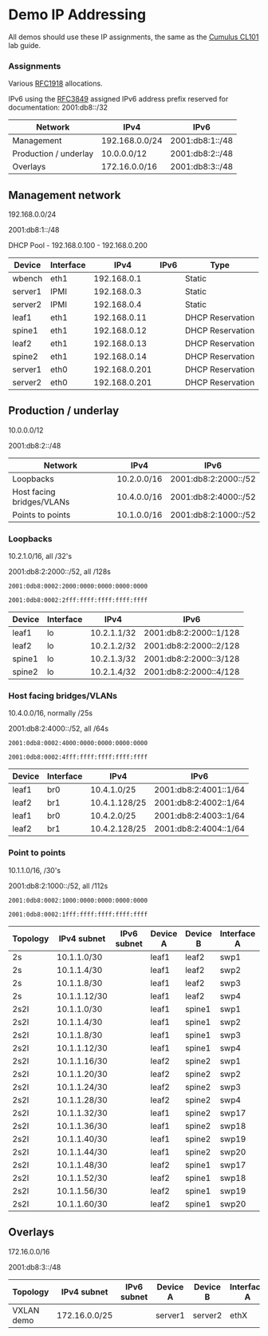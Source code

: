 # Demo IP Addressing

All demos should use these IP assignments, the same as the [Cumulus CL101](https://support.cumulusnetworks.com/hc/en-us/articles/201956333-Cumulus-Linux-101) lab guide.

### Assignments

Various [RFC1918](http://tools.ietf.org/html/rfc1918) allocations.

IPv6 using the [RFC3849](http://tools.ietf.org/html/rfc3849) assigned IPv6 address prefix reserved for documentation: 2001:db8::/32


| Network               | IPv4                 | IPv6                 |
|-----------------------|----------------------|----------------------|
| Management            | 192.168.0.0/24       | 2001:db8:1::/48      |
| Production / underlay | 10.0.0.0/12          | 2001:db8:2::/48      |
| Overlays              | 172.16.0.0/16        | 2001:db8:3::/48      |


## Management network

192.168.0.0/24

2001:db8:1::/48

DHCP Pool - 192.168.0.100 - 192.168.0.200

| Device  | Interface | IPv4           | IPv6             | Type             |
|---------|-----------|----------------|------------------|------------------|
| wbench  | eth1      | 192.168.0.1    |                  | Static           |
| server1 | IPMI      | 192.168.0.3    |                  | Static           |
| server2 | IPMI      | 192.168.0.4    |                  | Static           |
| leaf1   | eth1      | 192.168.0.11   |                  | DHCP Reservation |
| spine1  | eth1      | 192.168.0.12   |                  | DHCP Reservation |
| leaf2   | eth1      | 192.168.0.13   |                  | DHCP Reservation |
| spine2  | eth1      | 192.168.0.14   |                  | DHCP Reservation |
| server1 | eth0      | 192.168.0.201  |                  | DHCP Reservation |
| server2 | eth0      | 192.168.0.201  |                  | DHCP Reservation |

## Production / underlay

10.0.0.0/12

2001:db8:2::/48

| Network                   | IPv4        | IPv6                 |
|---------------------------|-------------|----------------------|
| Loopbacks                 | 10.2.0.0/16 | 2001:db8:2:2000::/52 |
| Host facing bridges/VLANs | 10.4.0.0/16 | 2001:db8:2:4000::/52 |
| Points to points          | 10.1.0.0/16 | 2001:db8:2:1000::/52 |


### Loopbacks

10.2.1.0/16, all /32's

2001:db8:2:2000::/52, all /128s

`2001:0db8:0002:2000:0000:0000:0000:0000`

`2001:0db8:0002:2fff:ffff:ffff:ffff:ffff`

| Device  | Interface | IPv4           | IPv6                   |
|---------|-----------|----------------|------------------------|
| leaf1   | lo        | 10.2.1.1/32    | 2001:db8:2:2000::1/128 |
| leaf2   | lo        | 10.2.1.2/32    | 2001:db8:2:2000::2/128 |
| spine1  | lo        | 10.2.1.3/32    | 2001:db8:2:2000::3/128 |
| spine2  | lo        | 10.2.1.4/32    | 2001:db8:2:2000::4/128 |

### Host facing bridges/VLANs

10.4.0.0/16, normally /25s

2001:db8:2:4000::/52, all /64s

`2001:0db8:0002:4000:0000:0000:0000:0000`

`2001:0db8:0002:4fff:ffff:ffff:ffff:ffff`

| Device  | Interface | IPv4           | IPv6                  |
|---------|-----------|----------------|-----------------------|
| leaf1   | br0       | 10.4.1.0/25    | 2001:db8:2:4001::1/64 |
| leaf2   | br1       | 10.4.1.128/25  | 2001:db8:2:4002::1/64 |
| leaf1   | br0       | 10.4.2.0/25    | 2001:db8:2:4003::1/64 |
| leaf2   | br1       | 10.4.2.128/25  | 2001:db8:2:4004::1/64 |

### Point to points

10.1.1.0/16, /30's

2001:db8:2:1000::/52, all /112s

`2001:0db8:0002:1000:0000:0000:0000:0000`

`2001:0db8:0002:1fff:ffff:ffff:ffff:ffff`

| Topology | IPv4 subnet  | IPv6 subnet | Device A | Device B | Interface A | Interface B | IPv4 A    | IPv4 B    | IPv6 A | IPv6 B |
|----------|--------------|-------------|----------|----------|-------------|-------------|-----------|-----------|--------|--------|
| 2s       | 10.1.1.0/30  |             | leaf1    | leaf2    | swp1        | swp1        | 10.1.1.1  | 10.1.1.2  |        |        |
| 2s       | 10.1.1.4/30  |             | leaf1    | leaf2    | swp2        | swp2        | 10.1.1.5  | 10.1.1.6  |        |        |
| 2s       | 10.1.1.8/30  |             | leaf1    | leaf2    | swp3        | swp3        | 10.1.1.9  | 10.1.1.10 |        |        |
| 2s       | 10.1.1.12/30 |             | leaf1    | leaf2    | swp4        | swp4        | 10.1.1.13 | 10.1.1.14 |        |        |
| 2s2l     | 10.1.1.0/30  |             | leaf1    | spine1   | swp1        | swp1        | 10.1.1.1  | 10.1.1.2  |        |        |
| 2s2l     | 10.1.1.4/30  |             | leaf1    | spine1   | swp2        | swp2        | 10.1.1.5  | 10.1.1.6  |        |        |
| 2s2l     | 10.1.1.8/30  |             | leaf1    | spine1   | swp3        | swp3        | 10.1.1.9  | 10.1.1.10 |        |        |
| 2s2l     | 10.1.1.12/30 |             | leaf1    | spine1   | swp4        | swp4        | 10.1.1.13 | 10.1.1.14 |        |        |
| 2s2l     | 10.1.1.16/30 |             | leaf2    | spine2   | swp1        | swp1        | 10.1.1.17 | 10.1.1.18 |        |        |
| 2s2l     | 10.1.1.20/30 |             | leaf2    | spine2   | swp2        | swp2        | 10.1.1.21 | 10.1.1.22 |        |        |
| 2s2l     | 10.1.1.24/30 |             | leaf2    | spine2   | swp3        | swp3        | 10.1.1.25 | 10.1.1.26 |        |        |
| 2s2l     | 10.1.1.28/30 |             | leaf2    | spine2   | swp4        | swp4        | 10.1.1.29 | 10.1.1.30 |        |        |
| 2s2l     | 10.1.1.32/30 |             | leaf1    | spine2   | swp17       | swp17       | 10.1.1.33 | 10.1.1.34 |        |        |
| 2s2l     | 10.1.1.36/30 |             | leaf1    | spine2   | swp18       | swp18       | 10.1.1.37 | 10.1.1.38 |        |        |
| 2s2l     | 10.1.1.40/30 |             | leaf1    | spine2   | swp19       | swp19       | 10.1.1.41 | 10.1.1.42 |        |        |
| 2s2l     | 10.1.1.44/30 |             | leaf1    | spine2   | swp20       | swp20       | 10.1.1.45 | 10.1.1.46 |        |        |
| 2s2l     | 10.1.1.48/30 |             | leaf2    | spine1   | swp17       | swp17       | 10.1.1.49 | 10.1.1.50 |        |        |
| 2s2l     | 10.1.1.52/30 |             | leaf2    | spine1   | swp18       | swp18       | 10.1.1.53 | 10.1.1.54 |        |        |
| 2s2l     | 10.1.1.56/30 |             | leaf2    | spine1   | swp19       | swp19       | 10.1.1.57 | 10.1.1.58 |        |        |
| 2s2l     | 10.1.1.60/30 |             | leaf2    | spine1   | swp20       | swp20       | 10.1.1.61 | 10.1.1.62 |        |        |

## Overlays

172.16.0.0/16

2001:db8:3::/48

| Topology | IPv4 subnet  | IPv6 subnet | Device A | Device B | Interface A | Interface B | IPv4 A    | IPv4 B    | IPv6 A | IPv6 B |
|----------|--------------|-------------|----------|----------|-------------|-------------|-----------|-----------|--------|--------|
| VXLAN demo| 172.16.0.0/25|             | server1  | server2  | ethX        | ethX        | 172.16.0.1| 172.16.0.2|        |        |





